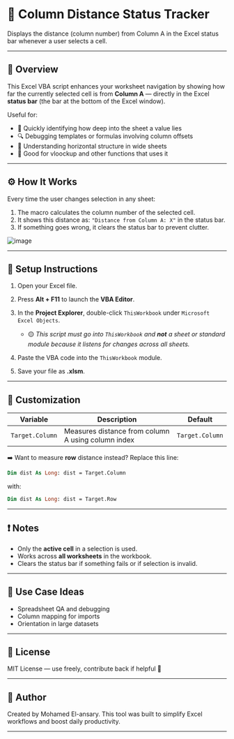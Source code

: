 # 📏 Column Distance Status Tracker

Displays the distance (column number) from Column A in the Excel status bar whenever a user selects a cell.

---

## 📌 Overview

This Excel VBA script enhances your worksheet navigation by showing how far the currently selected cell is from **Column A** — directly in the Excel **status bar** (the bar at the bottom of the Excel window).

Useful for:

* 🧾 Quickly identifying how deep into the sheet a value lies
* 🔍 Debugging templates or formulas involving column offsets
* 📐 Understanding horizontal structure in wide sheets
* 📏 Good for vloockup and other functions that uses it

---

## ⚙️ How It Works

Every time the user changes selection in any sheet:

1. The macro calculates the column number of the selected cell.
2. It shows this distance as: `"Distance from Column A: X"` in the status bar.
3. If something goes wrong, it clears the status bar to prevent clutter.


![image](https://github.com/user-attachments/assets/4d5bc8fb-43e8-4c44-aef1-4b3f9cc1bb55)


---

## 📂 Setup Instructions

1. Open your Excel file.
2. Press **Alt + F11** to launch the **VBA Editor**.
3. In the **Project Explorer**, double-click `ThisWorkbook` under `Microsoft Excel Objects`.

   * 🟡 *This script must go into `ThisWorkbook` and **not** a sheet or standard module because it listens for changes across all sheets.*
4. Paste the VBA code into the `ThisWorkbook` module.
5. Save your file as **.xlsm**.

---

## 🔧 Customization

| Variable        | Description                                        | Default         |
| --------------- | -------------------------------------------------- | --------------- |
| `Target.Column` | Measures distance from column A using column index | `Target.Column` |

➡️ Want to measure **row** distance instead?
Replace this line:

```vb
Dim dist As Long: dist = Target.Column
```

with:

```vb
Dim dist As Long: dist = Target.Row
```

---

## ❗ Notes

* Only the **active cell** in a selection is used.
* Works across **all worksheets** in the workbook.
* Clears the status bar if something fails or if selection is invalid.

---

## 🧠 Use Case Ideas

* Spreadsheet QA and debugging
* Column mapping for imports
* Orientation in large datasets

---

## 📄 License

MIT License — use freely, contribute back if helpful 💙

---

## 👏 Author

Created by Mohamed El-ansary. This tool was built to simplify Excel workflows and boost daily productivity.

---

